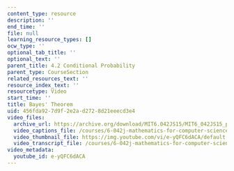 ```yaml
---
content_type: resource
description: ''
end_time: ''
file: null
learning_resource_types: []
ocw_type: ''
optional_tab_title: ''
optional_text: ''
parent_title: 4.2 Conditional Probability
parent_type: CourseSection
related_resources_text: ''
resource_index_text: ''
resourcetype: Video
start_time: ''
title: Bayes' Theorem
uid: 456fda92-7d9f-2e2a-d272-8d21eeecd3e4
video_files:
  archive_url: https://archive.org/download/MIT6.042JS15/MIT6_042JS15_probbayes_video_ipod.mp4
  video_captions_file: /courses/6-042j-mathematics-for-computer-science-spring-2015/9d6316eeafe95195ab3bfaf99437b7ea_e-yQFC6dACA.vtt
  video_thumbnail_file: https://img.youtube.com/vi/e-yQFC6dACA/default.jpg
  video_transcript_file: /courses/6-042j-mathematics-for-computer-science-spring-2015/6edc2aa7652e244dc034fb1be7f92c17_e-yQFC6dACA.pdf
video_metadata:
  youtube_id: e-yQFC6dACA
---
```

